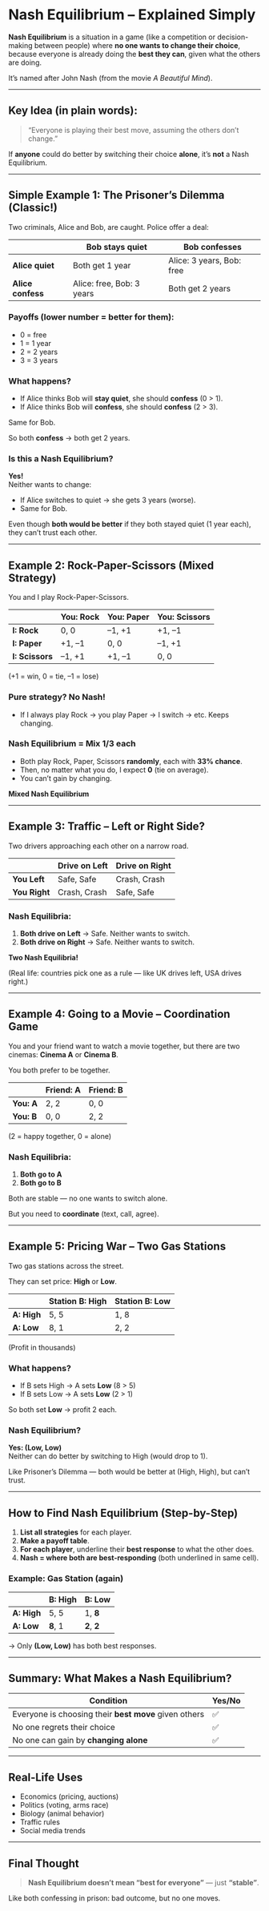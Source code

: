 # Nash Equilibrium – Explained Simply

**Nash Equilibrium** is a situation in a game (like a competition or decision-making between people) where **no one wants to change their choice**, because everyone is already doing the **best they can**, given what the others are doing.

It’s named after John Nash (from the movie *A Beautiful Mind*).

---

## Key Idea (in plain words):
> “Everyone is playing their best move, assuming the others don’t change.”

If **anyone** could do better by switching their choice **alone**, it’s **not** a Nash Equilibrium.

---

## Simple Example 1: **The Prisoner’s Dilemma** (Classic!)

Two criminals, Alice and Bob, are caught. Police offer a deal:

|                | Bob stays quiet | Bob confesses |
|----------------|------------------|----------------|
| **Alice quiet**| Both get 1 year  | Alice: 3 years, Bob: free |
| **Alice confess**| Alice: free, Bob: 3 years | Both get 2 years |

### Payoffs (lower number = better for them):
- 0 = free
- 1 = 1 year
- 2 = 2 years
- 3 = 3 years

### What happens?

- If Alice thinks Bob will **stay quiet**, she should **confess** (0 > 1).
- If Alice thinks Bob will **confess**, she should **confess** (2 > 3).

Same for Bob.

So both **confess** → both get 2 years.

### Is this a Nash Equilibrium?
**Yes!**  
Neither wants to change:
- If Alice switches to quiet → she gets 3 years (worse).
- Same for Bob.

Even though **both would be better** if they both stayed quiet (1 year each), they can’t trust each other.

---

## Example 2: **Rock-Paper-Scissors** (Mixed Strategy)

You and I play Rock-Paper-Scissors.

|             | You: Rock | You: Paper | You: Scissors |
|-------------|-----------|------------|---------------|
| **I: Rock** | 0, 0       | –1, +1     | +1, –1        |
| **I: Paper**| +1, –1    | 0, 0       | –1, +1        |
| **I: Scissors**| –1, +1  | +1, –1     | 0, 0           |

(+1 = win, 0 = tie, –1 = lose)

### Pure strategy? No Nash!
- If I always play Rock → you play Paper → I switch → etc. Keeps changing.

### Nash Equilibrium = **Mix 1/3 each**
- Both play Rock, Paper, Scissors **randomly**, each with **33% chance**.
- Then, no matter what you do, I expect **0** (tie on average).
- You can’t gain by changing.

**Mixed Nash Equilibrium**

---

## Example 3: **Traffic – Left or Right Side?**

Two drivers approaching each other on a narrow road.

|             | Drive on Left | Drive on Right |
|-------------|---------------|----------------|
| **You Left**| Safe, Safe    | Crash, Crash   |
| **You Right**| Crash, Crash | Safe, Safe     |

### Nash Equilibria:
1. **Both drive on Left** → Safe. Neither wants to switch.
2. **Both drive on Right** → Safe. Neither wants to switch.

**Two Nash Equilibria!**

(Real life: countries pick one as a rule — like UK drives left, USA drives right.)

---

## Example 4: **Going to a Movie – Coordination Game**

You and your friend want to watch a movie together, but there are two cinemas: **Cinema A** or **Cinema B**.

You both prefer to be together.

|                | Friend: A | Friend: B |
|----------------|-----------|-----------|
| **You: A**     | 2, 2       | 0, 0       |
| **You: B**     | 0, 0       | 2, 2       |

(2 = happy together, 0 = alone)

### Nash Equilibria:
1. **Both go to A**
2. **Both go to B**

Both are stable — no one wants to switch alone.

But you need to **coordinate** (text, call, agree).

---

## Example 5: **Pricing War – Two Gas Stations**

Two gas stations across the street.

They can set price: **High** or **Low**.

|                 | Station B: High | Station B: Low |
|-----------------|-----------------|----------------|
| **A: High**     | 5, 5             | 1, 8           |
| **A: Low**      | 8, 1             | 2, 2           |

(Profit in thousands)

### What happens?
- If B sets High → A sets **Low** (8 > 5)
- If B sets Low → A sets **Low** (2 > 1)

So both set **Low** → profit 2 each.

### Nash Equilibrium?
**Yes: (Low, Low)**  
Neither can do better by switching to High (would drop to 1).

Like Prisoner’s Dilemma — both would be better at (High, High), but can’t trust.

---

## How to Find Nash Equilibrium (Step-by-Step)

1. **List all strategies** for each player.
2. **Make a payoff table**.
3. **For each player**, underline their **best response** to what the other does.
4. **Nash = where both are best-responding** (both underlined in same cell).

### Example: Gas Station (again)

|                 | B: High | **B: Low** |
|-----------------|---------|------------|
| **A: High**     | 5, 5    | 1, **8**   |
| **A: Low**      | **8**, 1| **2**, **2**|

→ Only **(Low, Low)** has both best responses.

---

## Summary: What Makes a Nash Equilibrium?

| Condition | Yes/No |
|--------|--------|
| Everyone is choosing their **best move** given others | ✅ |
| No one regrets their choice | ✅ |
| No one can gain by **changing alone** | ✅ |

---

## Real-Life Uses
- Economics (pricing, auctions)
- Politics (voting, arms race)
- Biology (animal behavior)
- Traffic rules
- Social media trends

---

## Final Thought

> **Nash Equilibrium doesn’t mean “best for everyone”** — just **“stable”**.

Like both confessing in prison: bad outcome, but no one moves.
